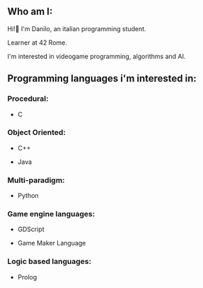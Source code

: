 <h2>Who am I:</h2>
Hi!👋 I'm Danilo, an italian programming student.

Learner at 42 Rome.

I'm interested in videogame programming, algorithms and AI.

<h2>Programming languages i'm interested in:</h2>
<h3>Procedural:</h3>

- C
<h3>Object Oriented:</h3>

- C++

- Java
<h3>Multi-paradigm:</h3>

- Python
<h3>Game engine languages:</h3>

- GDScript

- Game Maker Language

<h3>Logic based languages:</h3>

- Prolog
